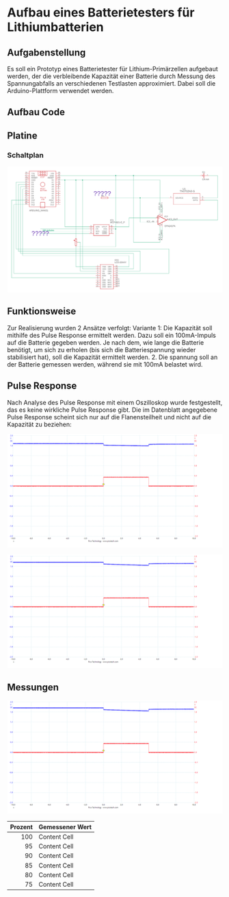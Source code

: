 # Aufbau eines Batterietesters für Lithiumbatterien

## Aufgabenstellung
Es soll ein Prototyp eines Batterietester für Lithium-Primärzellen aufgebaut werden, der die verbleibende Kapazität einer Batterie durch Messung des Spannungabfalls an verschiedenen Testlasten approximiert. Dabei soll die Arduino-Plattform verwendet werden.

## Aufbau Code

## Platine
### Schaltplan
![Schaltplan](Schaltplan/schaltplan.png)


## Funktionsweise
Zur Realisierung wurden 2 Ansätze verfolgt:
   Variante 1:
   Die Kapazität soll mithilfe des Pulse Response ermittelt werden. Dazu soll ein 100mA-Impuls auf die Batterie gegeben werden. Je nach dem, wie lange die Batterie benötigt, um sich zu erholen (bis sich die Batteriespannung wieder stabilisiert hat), soll die Kapazität ermittelt werden.
   2. Die spannung soll an der Batterie gemessen werden, während sie mit 100mA belastet wird.

## Pulse Response 
Nach Analyse des Pulse Response mit einem Oszilloskop wurde festgestellt, das es keine wirkliche Pulse Response gibt. Die im Datenblatt angegebene Pulse Response scheint sich nur auf die Flanensteilheit und nicht auf die Kapazität zu beziehen:


![Messergbnis](Messergebnisse/350mA_impuls_5s_25%.png)

![350mA_impuls_5s_25%](Messergebnisse/350mA_impuls_5s_100%.png)



## Messungen
![Test](Messergebnisse/350mA_impuls_5s_100%.png)

| Prozent  | Gemessener Wert |
| -------: | --------------- |
| 100  | Content Cell  |
|  95  | Content Cell  |
|  90  | Content Cell  |
|  85  | Content Cell  |
|  80  | Content Cell  |
|  75  | Content Cell  |


